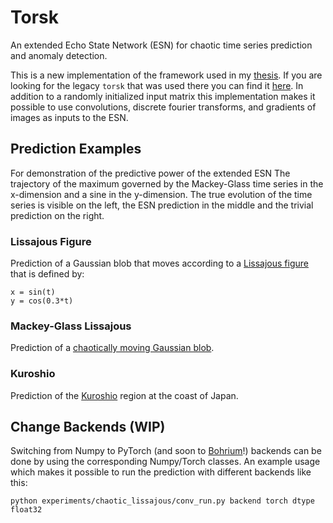 # Torsk

An extended Echo State Network (ESN) for chaotic time series prediction and anomaly
detection.

This is a new implementation of the framework used in my [thesis](https://github.com/nmheim/thesis).
If you are looking for the legacy `torsk` that was used there you 
can find it [here](https://github.com/nmheim/torsk_archived).
In addition to a randomly initialized input matrix this implementation makes it
possible to use convolutions, discrete fourier transforms, and gradients of images
as inputs to the ESN.


## Prediction Examples

For demonstration of the predictive power of the extended ESN
The trajectory of the maximum
governed by the Mackey-Glass time series in the x-dimension and a sine in the
y-dimension. The true evolution of the time series is visible on the left,
the ESN prediction in the middle and the trivial prediction on the right.

### Lissajous Figure

Prediction of a Gaussian blob that moves according to a [Lissajous figure](https://sid.erda.dk/share_redirect/FAtJdDbtah) that is
defined by:

    x = sin(t)
    y = cos(0.3*t)

### Mackey-Glass Lissajous

Prediction of a [chaotically moving Gaussian blob](https://sid.erda.dk/share_redirect/f4ZaRHe9kZ).

### Kuroshio

Prediction of the [Kuroshio](https://sid.erda.dk/share_redirect/ALmNIfYwM5) region
at the coast of Japan.

## Change Backends (WIP)

Switching from Numpy to PyTorch (and soon to
[Bohrium](https://github.com/bh107/bohrium)!) backends can be done by using the
corresponding Numpy/Torch classes. An example usage
which makes it possible to run the prediction with different backends like
this:

    python experiments/chaotic_lissajous/conv_run.py backend torch dtype float32
